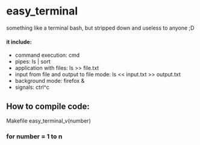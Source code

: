 # easy_terminal
something like a terminal bash, but stripped down and useless to anyone ;D
#### it include:
* command execution: cmd
* pipes:  ls | sort
* application with files: ls >> file.txt
* input from file and output to file mode: ls << input.txt >> output.txt
* background mode: firefox &
* signals: ctrl^c

## How to compile code:
  Makefile easy_terminal_v(number)
### for number = 1 to n
